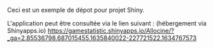 Ceci est un exemple de dépot pour projet Shiny.

L'application peut être consultée via le lien suivant : (hébergement via Shinyapps.io)
https://gamestatistic.shinyapps.io/Allocine/?_ga=2.85536798.687015455.1635840022-227721522.1634767573

